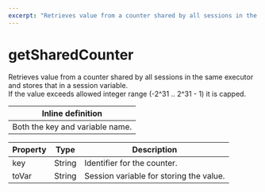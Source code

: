 ```yaml
---
excerpt: "Retrieves value from a counter shared by all sessions in the same executor and stores that in a session variable. "
---
```

# getSharedCounter

Retrieves value from a counter shared by all sessions in the same executor and stores that in a session variable. <br> If the value exceeds allowed integer range (-2^31 .. 2^31 - 1) it is capped.

| Inline definition |
| -------- |
| Both the key and variable name. |


| Property | Type | Description |
| ------- | ------- | -------- |
| key | String | Identifier for the counter. |
| toVar | String | Session variable for storing the value. |

